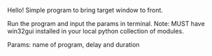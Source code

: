 Hello!
Simple program to bring target window to front.

Run the program and input the params in terminal.
Note: MUST have win32gui installed in your local python collection of modules. 

Params: name of program, delay and duration 
